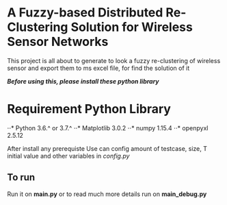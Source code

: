 # A Fuzzy-based Distributed Re-Clustering Solution for Wireless Sensor Networks

This project is all about to generate to look a fuzzy re-clustering of wireless sensor
and export them to ms excel file, for find the solution of it

***Before using this, please install these python library***
# Requirement Python Library
⋅⋅* Python 3.6.^ or 3.7.^
⋅⋅* Matplotlib 3.0.2
⋅⋅* numpy 1.15.4
⋅⋅* openpyxl 2.5.12

After install any prerequiste
Use can config amount of testcase, size, T initial value and other variables in *config.py*

## To run
Run it on **main.py**
or to read much more details run on **main_debug.py**
